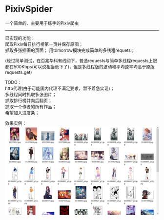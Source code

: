 # PixivSpider  
一个简单的、主要用于练手的Pixiv爬虫  
  
-------------------------------------------------------------------------
  
已实现的功能：  
爬取Pixiv每日排行榜第一页并保存原图；  
抓取多张插画的页面；
用tomorrow模块完成简单的多线程requets；
  
(经过简单测试，在百兆华科有线网下，普通requests与简单多线程requests上限都在500Kbps(可以说相当低下了)，但是多线程版的波动和平均速率均高于原版requests.get)  

TODO：  
http代理(由于可能国内代理不满足要求，暂不着急实现)；  
多线程同时抓取多张图片；  
抓取排行榜并向后翻页；  
抓取一个作者的所有作品；  
希望加入进度条；  
  
效果实例：  
![](Show.png)  